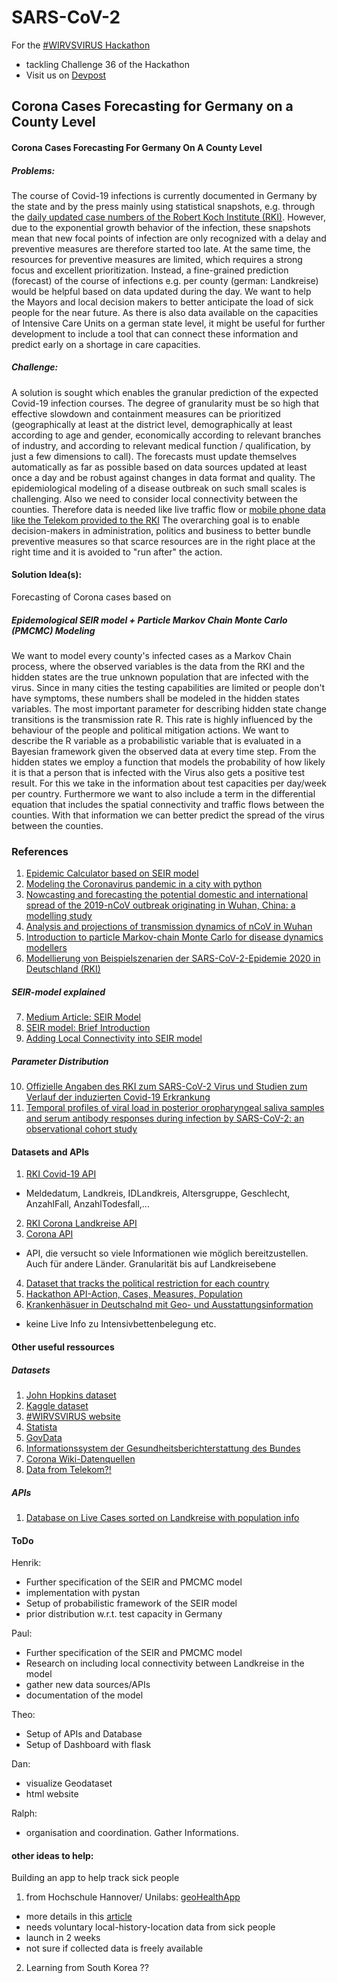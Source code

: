 # SARS-CoV-2
For the [#WIRVSVIRUS Hackathon](https://wirvsvirushackathon.org/) 
- tackling Challenge 36 of the Hackathon
- Visit us on [Devpost](https://devpost.com/software/corona-cases-forecasting-for-germany-on-a-county-level#updates)

## Corona Cases Forecasting for Germany on a County Level
#### Corona Cases Forecasting For Germany On A County Level
##### Problems:
The course of Covid-19 infections is currently documented in Germany by the state and by the press mainly using statistical snapshots, e.g. through the [daily updated case numbers of the Robert Koch Institute (RKI)](https://www.rki.de/DE/Content/InfAZ/N/Neuartiges_Coronavirus/Fallzahlen.html). However, due to the exponential growth behavior of the infection, these snapshots mean that new focal points of infection are only recognized with a delay and preventive measures are therefore started too late. At the same time, the resources for preventive measures are limited, which requires a strong focus and excellent prioritization. Instead, a fine-grained prediction (forecast) of the course of infections e.g. per county (german: Landkreise) would be helpful based on data updated during the day. We want to help the Mayors and local decision makers to better anticipate the load of sick people for the near future. As there is also data available on the capacities of Intensive Care Units on a german state level, it might be useful for further development to include a tool that can connect these information and predict early on a shortage in care capacities.


##### Challenge:

A solution is sought which enables the granular prediction of the expected Covid-19 infection courses. The degree of granularity must be so high that effective slowdown and containment measures can be prioritized (geographically at least at the district level, demographically at least according to age and gender, economically according to relevant branches of industry, and according to relevant medical function / qualification, by just a few dimensions to call). The forecasts must update themselves automatically as far as possible based on data sources updated at least once a day and be robust against changes in data format and quality. The epidemiological modeling of a disease outbreak on such small scales is challenging. Also we need to consider local connectivity between the counties. Therefore data is needed like live traffic flow or [mobile phone data like the Telekom provided to the RKI](https://www.telekom.com/de/konzern/details/corona-vorhersage-telekom-unterstuetzt-rki-596772)
The overarching goal is to enable decision-makers in administration, politics and business to better bundle preventive measures so that scarce resources are in the right place at the right time and it is avoided to "run after" the action. 


#### Solution Idea(s):
Forecasting of Corona cases based on

##### Epidemological SEIR model + Particle Markov Chain Monte Carlo (PMCMC) Modeling
We want to model every county's infected cases as a Markov Chain process, where the observed variables is the data from the RKI and the hidden states are the true unknown population that are infected with the virus. Since in many cities the testing capabilities are limited or people don't have symptoms, these numbers shall be modeled in the hidden states variables. The most important parameter for describing hidden state change transitions is the transmission rate R. This rate is highly influenced by the behaviour of the people and political mitigation actions. We want to describe the R variable as a probabilistic variable that is evaluated in a Bayesian framework given the observed data at every time step. From the hidden states we employ a function that models the probability of how likely it is that a person that is infected with the Virus also gets a positive test result. For this we take in the information about test capacities per day/week per country. Furthermore we want to also include a term in the differential equation that includes the spatial connectivity and traffic flows between the counties. With that information we can better predict the spread of the virus between the counties.



### References
1) [Epidemic Calculator based on SEIR model](http://gabgoh.github.io/COVID/index.html)
2) [Modeling the Coronavirus pandemic in a city with python](https://towardsdatascience.com/modelling-the-coronavirus-epidemic-spreading-in-a-city-with-python-babd14d82fa2)
3) [Nowcasting and forecasting the potential domestic and international spread of the 2019-nCoV outbreak originating in Wuhan, China: a modelling study](https://www.thelancet.com/action/showPdf?pii=S0140-6736%2820%2930260-9)
4) [Analysis and projections of transmission dynamics of nCoV in Wuhan](https://cmmid.github.io/topics/covid19/current-patterns-transmission/wuhan-early-dynamics.html)
5) [Introduction to particle Markov-chain Monte Carlo for disease dynamics modellers](https://www.sciencedirect.com/science/article/pii/S1755436519300301)
6) [Modellierung von Beispielszenarien der SARS-CoV-2-Epidemie 2020 in Deutschland (RKI)](https://www.rki.de/DE/Content/InfAZ/N/Neuartiges_Coronavirus/Modellierung_Deutschland.pdf?__blob=publicationFile)

##### SEIR-model explained
7) [Medium Article: SEIR Model](https://towardsdatascience.com/social-distancing-to-slow-the-coronavirus-768292f04296)
8) [SEIR model: Brief Introduction](http://www.public.asu.edu/~hnesse/classes/seir.html)
9) [Adding Local Connectivity into SEIR model](https://www.sciencedirect.com/science/article/abs/pii/S0025556413002113)

##### Parameter Distribution
10) [Offizielle Angaben des RKI zum SARS-CoV-2 Virus und Studien zum Verlauf der induzierten Covid-19 Erkrankung](https://www.rki.de/DE/Content/InfAZ/N/Neuartiges_Coronavirus/Steckbrief.html#doc13776792bodyText5)
11) [Temporal profiles of viral load in posterior oropharyngeal saliva samples and serum antibody responses during infection by SARS-CoV-2: an observational cohort study](https://www.thelancet.com/journals/laninf/article/PIIS1473-3099(20)30196-1/fulltext#seccestitle140)

#### Datasets and APIs 

1) [RKI Covid-19 API](https://npgeo-corona-npgeo-de.hub.arcgis.com/datasets/dd4580c810204019a7b8eb3e0b329dd6_0)
- Meldedatum, Landkreis, IDLandkreis, Altersgruppe, Geschlecht, AnzahlFall, AnzahlTodesfall,...
2) [RKI Corona Landkreise API](https://npgeo-corona-npgeo-de.hub.arcgis.com/datasets/917fc37a709542548cc3be077a786c17_0)
3) [Corona API](https://github.com/CoronaAPI)
- API, die versucht so viele Informationen wie möglich bereitzustellen. Auch für andere Länder. Granularität bis auf  Landkreisebene
4) [Dataset that tracks the political restriction for each country](https://www.bsg.ox.ac.uk/research/research-projects/oxford-covid-19-government-response-tracker)
5) [Hackathon API-Action, Cases, Measures, Population](https://bene.gridpiloten.de:4712/api/ui/#/Source)
6) [Krankenhäsuer in Deutschalnd mit Geo- und Ausstattungsinformation](https://npgeo-corona-npgeo-de.hub.arcgis.com/datasets/348b643c8b234cdc8b1b345210975b87_0?geometry=-21.311%2C46.261%2C42.365%2C55.880)
- keine Live Info zu Intensivbettenbelegung etc.

#### Other useful ressources

##### Datasets
1) [John Hopkins dataset](https://github.com/CSSEGISandData/COVID-19)
2) [Kaggle dataset](https://www.kaggle.com/sudalairajkumar/novel-corona-virus-2019-dataset)
3) [#WIRVSVIRUS website](https://wirvsvirushackathon.org/ressourcen/)
4) [Statista](https://de.statista.com)
5) [GovData](https://www.govdata.de)
6) [Informationssystem der
Gesundheitsberichterstattung des Bundes](http://www.gbe-bund.de/gbe10/pkg_isgbe5.prc_isgbe?p_uid=gast&p_aid=24350729&p_sprache=D)
7) [Corona Wiki-Datenquellen](https://coronawiki.net/index.php?title=Datenquellen)
9) [Data from Telekom?!](https://www.heise.de/newsticker/meldung/Corona-Krise-Deutsche-Telekom-liefert-anonymisierte-Handydaten-an-RKI-4685191.html)

##### APIs
1) [Database on Live Cases sorted on Landkreise with population info](https://public.fusionbase.io/explore/covid19-germany/data)


#### ToDo
Henrik: 
- Further specification of the SEIR and PMCMC model
- implementation with pystan
- Setup of probabilistic framework of the SEIR model
- prior distribution w.r.t. test capacity in Germany

Paul: 
- Further specification of the SEIR and PMCMC model
- Research on including local connectivity between Landkreise in the model
- gather new data sources/APIs
- documentation of the model

Theo: 
- Setup of APIs and Database
- Setup of Dashboard with flask

Dan: 
- visualize Geodataset
- html website

Ralph:
- organisation and coordination. Gather Informations. 


#### other ideas to help: 
Building an app to help track sick people
1) from Hochschule Hannover/ Unilabs: [geoHealthApp](https://www.geohealthapp.de/)

- more details in this [article](https://www.heise.de/newsticker/meldung/Medizinische-Hochschule-Hannover-und-Ubilabs-entwickeln-Corona-App-4680487.html)
- needs voluntary local-history-location data from sick people
- launch in 2 weeks
- not sure if collected data is freely available

2) Learning from South Korea ??
